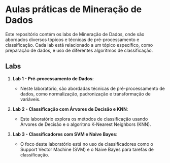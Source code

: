 # Aulas práticas de Mineração de Dados

Este repositório contém os labs de Mineração de Dados, onde são abordados diversos tópicos e técnicas de pré-processamento e classificação. Cada lab está relacionado a um tópico específico, como preparação de dados, e uso de diferentes algoritmos de classificação.

## Labs

1. **Lab 1 - Pré-processamento de Dados**: 
   - Neste laboratório, são abordadas técnicas de pré-processamento de dados, como normalização, padronização e transformação de variáveis.
   
2. **Lab 2 - Classificação com Árvores de Decisão e KNN**:
   - Este laboratório explora os métodos de classificação usando Árvores de Decisão e o algoritmo K-Nearest Neighbors (KNN).

3. **Lab 3 - Classificadores com SVM e Naive Bayes**:
   - O foco deste laboratório está no uso de classificadores como o Support Vector Machine (SVM) e o Naive Bayes para tarefas de classificação.

